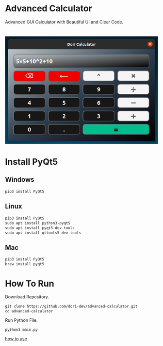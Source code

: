 # Advanced Calculator

Advanced GUI Calculator with Beautiful UI and Clear Code.

#

![demo](demo.png)

#

#

# Install PyQt5

## Windows

```
pip3 install PyQt5
```

## Linux

```
pip3 install PyQt5
sudo apt install python3-pyqt5
sudo apt install pyqt5-dev-tools
sudo apt install qttools5-dev-tools
```

## Mac

```
pip3 install PyQt5
brew install pyqt5
```

#

# How To Run

Download Repository.

```
git clone https://github.com/dori-dev/advanced-calculator.git
cd advanced-calculator
```

Run Python File.

```
python3 main.py
```

[how to use](https://raw.githubusercontent.com/dori-dev/demo-calculator/main/guide.mkv)
